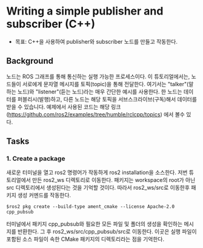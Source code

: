 # Writing a simple publisher and subscriber (C++)
* 목표: C++을 사용하여 publisher와 subscriber 노드를 만들고 작동한다.

## Background
노드는 ROS 그래프를 통해 통신하는 실행 가능한 프로세스이다. 이 튜토리얼에서는, 노드들이 서로에게 문자열 메시지를 토픽(topic)을 통해 전달한다. 여기서는 "talker"(말하는 노드)와 "listener"(듣는 노드)라는 매우 간단한 예시를 사용한다. 한 노드는 데이터를 퍼블리시(발행)하고, 다른 노드는 해당 토픽을 서브스크라이브(구독)해서 데이터를 받을 수 있습니다. 예제에서 사용된 코드는 해당 링크 (https://github.com/ros2/examples/tree/humble/rclcpp/topics) 에서 볼수 있다. 

## Tasks
### 1. Create a package
새로운 터미널을 열고 ros2 명령어가 작동하게 ros2 installation을 소스한다. 저번 튜토리얼에서 만든 ros2_ws 디렉토리로 이동한다. 패키지는 workspace의 root가 아닌 src 디렉토리에서 생성된다는 것을 기억할 것이다. 따라서 ros2_ws/src로 이동한후 패키지 생성 커멘드를 작동한다.   
```
$ros2 pkg create --build-type ament_cmake --license Apache-2.0 cpp_pubsub
```
터미널에서 패키지 cpp_pubsub와 필요한 모든 파일 및 폴더의 생성을 확인하는 메시지를 반환한다. 그 후 ros2_ws/src/cpp_pubsub/src로 이동한다. 이곳은 실행 파일이 포함된 소스 파일이 속한 CMake 패키지의 디렉토리라는 점을 기억한다.
